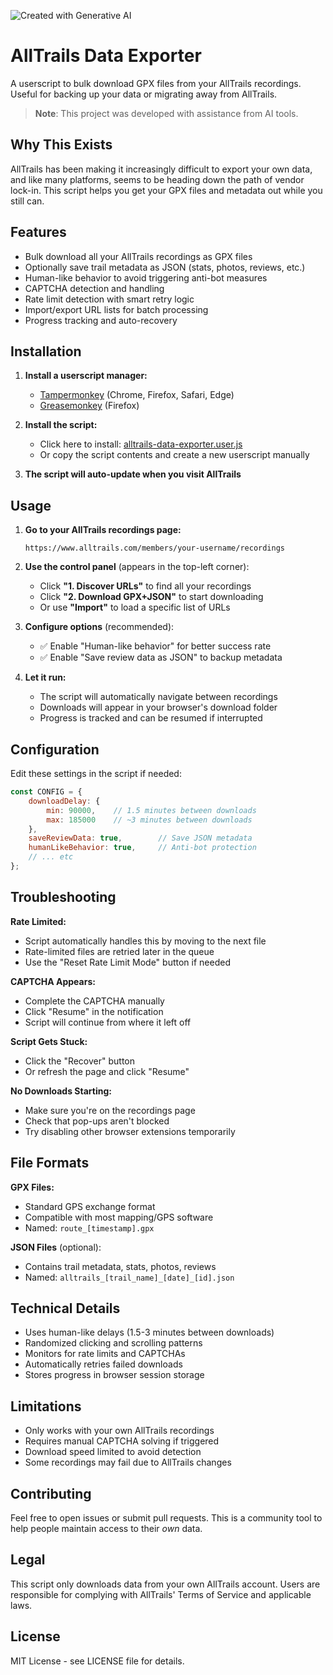 ![Created with Generative AI](https://img.shields.io/badge/⚠️_Created_with_Generative_AI-orange?style=flat)

# AllTrails Data Exporter

A userscript to bulk download GPX files from your AllTrails recordings. Useful for backing up your data or migrating away from AllTrails.

> **Note**: This project was developed with assistance from AI tools.

## Why This Exists

AllTrails has been making it increasingly difficult to export your own data, and like many platforms, seems to be heading down the path of vendor lock-in. This script helps you get your GPX files and metadata out while you still can.

## Features

- Bulk download all your AllTrails recordings as GPX files
- Optionally save trail metadata as JSON (stats, photos, reviews, etc.)
- Human-like behavior to avoid triggering anti-bot measures
- CAPTCHA detection and handling
- Rate limit detection with smart retry logic
- Import/export URL lists for batch processing
- Progress tracking and auto-recovery

## Installation

1. **Install a userscript manager:**
   - [Tampermonkey](https://www.tampermonkey.net/) (Chrome, Firefox, Safari, Edge)
   - [Greasemonkey](https://www.greasespot.net/) (Firefox)

2. **Install the script:**
   - Click here to install: [alltrails-data-exporter.user.js](https://github.com/nebriv/AllTrails-DataExporter/raw/main/alltrails-data-exporter.user.js)
   - Or copy the script contents and create a new userscript manually

3. **The script will auto-update when you visit AllTrails**

## Usage

1. **Go to your AllTrails recordings page:**
   ```
   https://www.alltrails.com/members/your-username/recordings
   ```

2. **Use the control panel** (appears in the top-left corner):
   - Click **"1. Discover URLs"** to find all your recordings
   - Click **"2. Download GPX+JSON"** to start downloading
   - Or use **"Import"** to load a specific list of URLs

3. **Configure options** (recommended):
   - ✅ Enable "Human-like behavior" for better success rate
   - ✅ Enable "Save review data as JSON" to backup metadata

4. **Let it run:**
   - The script will automatically navigate between recordings
   - Downloads will appear in your browser's download folder
   - Progress is tracked and can be resumed if interrupted

## Configuration

Edit these settings in the script if needed:

```javascript
const CONFIG = {
    downloadDelay: {
        min: 90000,    // 1.5 minutes between downloads
        max: 185000    // ~3 minutes between downloads
    },
    saveReviewData: true,        // Save JSON metadata
    humanLikeBehavior: true,     // Anti-bot protection
    // ... etc
};
```

## Troubleshooting

**Rate Limited:**
- Script automatically handles this by moving to the next file
- Rate-limited files are retried later in the queue
- Use the "Reset Rate Limit Mode" button if needed

**CAPTCHA Appears:**
- Complete the CAPTCHA manually
- Click "Resume" in the notification
- Script will continue from where it left off

**Script Gets Stuck:**
- Click the "Recover" button
- Or refresh the page and click "Resume"

**No Downloads Starting:**
- Make sure you're on the recordings page
- Check that pop-ups aren't blocked
- Try disabling other browser extensions temporarily

## File Formats

**GPX Files:**
- Standard GPS exchange format
- Compatible with most mapping/GPS software
- Named: `route_[timestamp].gpx`

**JSON Files** (optional):
- Contains trail metadata, stats, photos, reviews
- Named: `alltrails_[trail_name]_[date]_[id].json`

## Technical Details

- Uses human-like delays (1.5-3 minutes between downloads)
- Randomized clicking and scrolling patterns
- Monitors for rate limits and CAPTCHAs
- Automatically retries failed downloads
- Stores progress in browser session storage

## Limitations

- Only works with your own AllTrails recordings
- Requires manual CAPTCHA solving if triggered
- Download speed limited to avoid detection
- Some recordings may fail due to AllTrails changes

## Contributing

Feel free to open issues or submit pull requests. This is a community tool to help people maintain access to their *own* data.

## Legal

This script only downloads data from your own AllTrails account. Users are responsible for complying with AllTrails' Terms of Service and applicable laws.

## License

MIT License - see LICENSE file for details.
